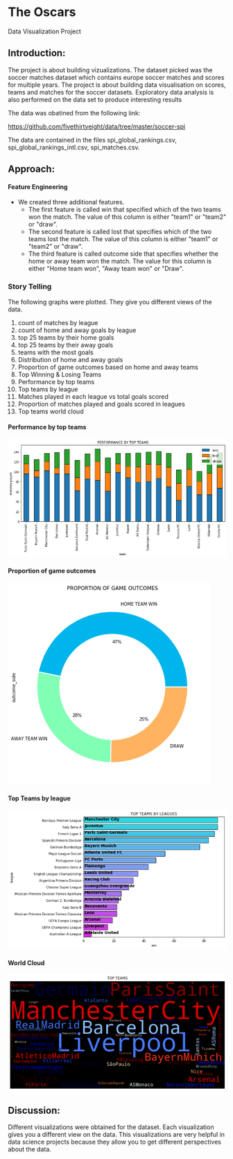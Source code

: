 The Oscars
==============================

Data Visualization Project


## Introduction:
The project is about building vizualizations. The dataset picked was the soccer matches dataset which contains europe soccer matches and scores for multiple years. The project is about building data visualisation on scores, teams and matches for the soccer datasets. Exploratory data analysis is also performed on the data set to produce interesting results

The data was obatined from the following link:

https://github.com/fivethirtyeight/data/tree/master/soccer-spi

The data are contained in the files spi_global_rankings.csv, spi_global_rankings_intl.csv, spi_matches.csv.

## Approach:

#### Feature Engineering
* We created three additional features.
    * The first feature is called win that specified which of the two teams won the match. The value of this column is either "team1" or "team2" or "draw".
    * The second feature is called lost that specifies which of the two teams lost the match. The value of this column is either "team1" or "team2" or "draw".
   * The third feature is called outcome side that specifies whether the home or away team won the match. The value for this column is either "Home team won", "Away team won" or "Draw".


### Story Telling

The following graphs were plotted. They give you different views of the data.
1. count of matches by league
2. count of home and away goals by league
3. top 25 teams by their home goals
4. top 25 teams by their away goals
5. teams with the most goals
6. Distribution of home and away goals
7. Proportion of game outcomes based on home and away teams
8. Top Winning & Losing Teams
9. Performance by top teams
10. Top teams by league
11. Matches played in each league vs total goals scored
12. Proportion of matches played and goals scored in leagues
13. Top teams world cloud

#### Performance by top teams
![Team_Performance](Pictures/performance_by_top_teams.png)

#### Proportion of game outcomes
![Proportion of game outcomes](Pictures/proportion_of_game_outcomes.png)

#### Top Teams by league
![Top Teams by League](Pictures/top_teams_by_league.png)

#### World Cloud
![World Cloud of Top Teams](Pictures/world_cloud.png)


## Discussion:
Different visualizations were obtained for the dataset. Each visualization gives you a different view on the data. This visualizations are very helpful in data science projects because they allow you to get different perspectives about the data.


